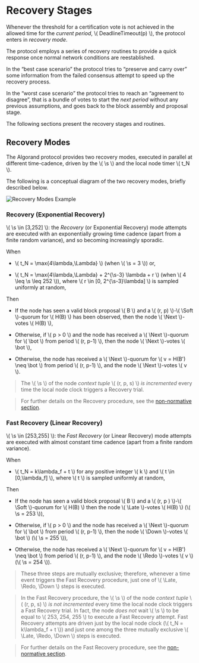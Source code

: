 $$
\newcommand \DeadlineTimeout {\mathrm{DeadlineTimeout}}
\newcommand \s {\mathit{step}}
\newcommand \Soft {\mathit{soft}}
\newcommand \Late {\mathit{late}}
\newcommand \Redo {\mathit{redo}}
\newcommand \Down {\mathit{down}}
\newcommand \Next {\mathit{next}}
$$

# Recovery Stages

Whenever the threshold for a certification vote is not achieved in the allowed time
for the _current period_, \\( DeadlineTimeout(p) \\), the protocol enters in _recovery
mode_.

The protocol employs a series of recovery routines to provide a quick response once
normal network conditions are reestablished.

In the “best case scenario” the protocol tries to “preserve and carry over” some
information from the failed consensus attempt to speed up the recovery process. 

In the “worst case scenario” the protocol tries to reach an “agreement to disagree”,
that is a bundle of votes to start the _next period_ without any previous assumptions,
and goes back to the block assembly and proposal stage.

The following sections present the recovery stages and routines.

## Recovery Modes

The Algorand protocol provides two recovery modes, executed in parallel at different
time-cadence, driven by the \\( \s \\) and the local node timer \\( t_N \\).

The following is a conceptual diagram of the two recovery modes, briefly described
below.

![Recovery Modes Example](images/recovery-timeline.svg "Recovery Modes Conceptual Timeline")

### Recovery (Exponential Recovery)

\\( \s \in [3,252] \\): the _Recovery_ (or Exponential Recovery) mode attempts are
executed with an exponentially growing time cadence (apart from a finite random
variance), and so becoming increasingly sporadic.

When

- \\( t_N = \max\{4\lambda,\Lambda\} \\) (when \\( \s = 3 \\)) or,

- \\( t_N = \max\{4\lambda,\Lambda\} + 2^{\s-3} \lambda + r \\) (when \\( 4 \leq \s \leq 252 \\)),
where \\( r \in [0, 2^{\s-3}\lambda] \\) is sampled uniformly at random,

Then

- If the node has seen a valid block proposal \\( B \\) and a \\( (r, p) \\)-\\( \Soft \\)-quorum
for \\( H(B) \\) has been observed, then the node \\( \Next \\)-votes \\( H(B) \\),

- Otherwise, if \\( p > 0 \\) and the node has received a \\( \Next \\)-quorum for
\\( \bot \\) from period \\( (r, p-1) \\), then the node \\( \Next \\)-votes \\( \bot \\),

- Otherwise, the node has received a \\( \Next \\)-quorum for \\( v = H(B') \neq \bot \\)
from period \\( (r, p-1) \\), and the node \\( \Next \\)-votes \\( v \\).

> The \\( \s \\) of the node _context tuple_ \\( (r, p, s) \\) _is incremented_
> every time the local node clock triggers a Recovery trial.

> For further details on the Recovery procedure, see the [non-normative section](./abft-nn-recovery.md).

### Fast Recovery (Linear Recovery)

\\( \s \in [253,255] \\): the _Fast Recovery_ (or Linear Recovery) mode attempts
are executed with almost constant time cadence (apart from a finite random variance).

When

- \\( t_N = k\lambda_f + t \\) for any positive integer \\( k \\) and \\( t \in [0,\lambda_f] \\),
where \\( t \\) is sampled uniformly at random,

Then

- If the node has seen a valid block proposal \\( B \\) and a \\( (r, p ) \\)-\\( \Soft \\)-quorum
for \\( H(B) \\) then the node \\( \Late \\)-votes \\( H(B) \\) (\\( \s = 253 \\)),

- Otherwise, if \\( p > 0 \\) and the node has received a \\( \Next \\)-quorum for
\\( \bot \\) from period \\( (r, p-1) \\), then the node \\( \Down \\)-votes \\( \bot \\)
(\\( \s = 255 \\)),

- Otherwise, the node has received a \\( \Next \\)-quorum for \\( v = H(B') \neq \bot \\)
from period \\( (r, p-1) \\), and the node \\( \Redo \\)-votes \\( v \\) (\\( \s = 254 \\)).

> These three steps are mutually exclusive; therefore, whenever a time event triggers
> the Fast Recovery procedure, just one of \\( \Late, \Redo, \Down \\) steps is executed.

> In the Fast Recovery procedure, the \\( \s \\) of the node _context tuple_ \\( (r, p, s) \\)
> _is not incremented_ every time the local node clock triggers a Fast Recovery
> trial. In fact, the node _does not_ wait \\( \s \\) to be equal to \\( 253, 254, 255 \\)
> to execute a Fast Recovery attempt. Fast Recovery attempts are driven just by the
> local node clock (\\( t_N = k\lambda_f + t \\)) and just one among the three mutually
> exclusive \\( \Late, \Redo, \Down \\) steps is executed.

> For further details on the Fast Recovery procedure, see the [non-normative section](./abft-nn-fast-recovery.md).